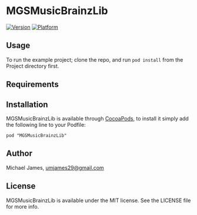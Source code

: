 # MGSMusicBrainzLib

[![Version](http://cocoapod-badges.herokuapp.com/v/MGSMusicBrainzLib/badge.png)](http://cocoadocs.org/docsets/MGSMusicBrainzLib)
[![Platform](http://cocoapod-badges.herokuapp.com/p/MGSMusicBrainzLib/badge.png)](http://cocoadocs.org/docsets/MGSMusicBrainzLib)

## Usage

To run the example project; clone the repo, and run `pod install` from the Project directory first.

## Requirements

## Installation

MGSMusicBrainzLib is available through [CocoaPods](http://cocoapods.org), to install
it simply add the following line to your Podfile:

    pod "MGSMusicBrainzLib"

## Author

Michael James, umjames29@gmail.com

## License

MGSMusicBrainzLib is available under the MIT license. See the LICENSE file for more info.

